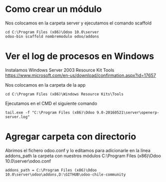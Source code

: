 # Como crear un módulo
Nos colocamos en la carpeta server y ejecutamos el comando scaffold
```
cd C:\Program Files (x86)\Odoo 10.0\server
odoo-bin scaffold nombremodulo odoo/addons
```
# Ver el log de procesos en Windows
Instalamos Windows Server 2003 Resource Kit Tools
https://www.microsoft.com/en-us/download/confirmation.aspx?id=17657

Nos colocamos en la carpeta de la app
```
cd C:\Program Files (x86)\Windows Resource Kits\Tools
```

Ejecutamos en el CMD el siguiente comando
```
tail.exe -f "C:\Program Files (x86)\Odoo 9.0-20160521\server\openerp-server.log"
```

# Agregar carpeta con directorio
Abrimos el fichero odoo.conf y lo editamos para adicionarle en la línea addons_path la carpeta con nuestros módulos
C:\Program Files (x86)\Odoo 10.0\server\odoo.conf
```
addons_path = C:\Program Files (x86)\Odoo 10.0\server\odoo\addons,D:\GITHUB\odoo-chile-community
```
